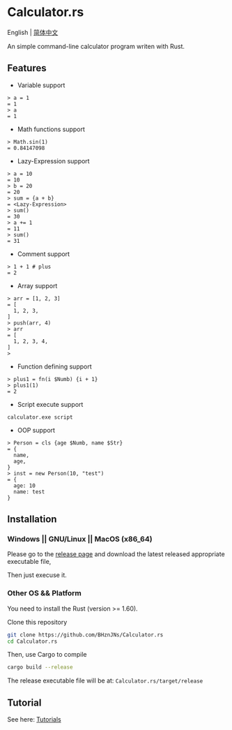 # Calculator.rs

English | [简体中文](./README_CN.md)

An simple command-line calculator program writen with Rust.

## Features

- Variable support

```text
> a = 1
= 1
> a
= 1
```

- Math functions support

```text
> Math.sin(1) 
= 0.84147098
```

- Lazy-Expression support

```text
> a = 10
= 10
> b = 20
= 20
> sum = {a + b}
= <Lazy-Expression>
> sum()
= 30
> a += 1
= 11
> sum()
= 31
```

- Comment support

```text
> 1 + 1 # plus
= 2
```

- Array support

```text
> arr = [1, 2, 3] 
= [
  1, 2, 3,
]
> push(arr, 4) 
> arr
= [
  1, 2, 3, 4,
]
>
```

- Function defining support

```text
> plus1 = fn(i $Numb) {i + 1} 
> plus1(1) 
= 2
```

- Script execute support

```text
calculator.exe script
```

- OOP support

```text
> Person = cls {age $Numb, name $Str}
= {
  name,
  age,
}
> inst = new Person(10, "test") 
= {
  age: 10
  name: test
}
```

## Installation

### Windows || GNU/Linux || MacOS (x86_64)

Please go to the [release page](https://github.com/BHznJNs/Calculator.rs/releases) and download the latest released appropriate executable file,

Then just execuse it.

### Other OS && Platform

You need to install the Rust (version >= 1.60).

Clone this repository

```sh
git clone https://github.com/BHznJNs/Calculator.rs
cd Calculator.rs
```

Then, use Cargo to compile

```sh
cargo build --release
```

The release executable file will be at: `Calculator.rs/target/release`

## Tutorial

See here: [Tutorials](./tutorials)

